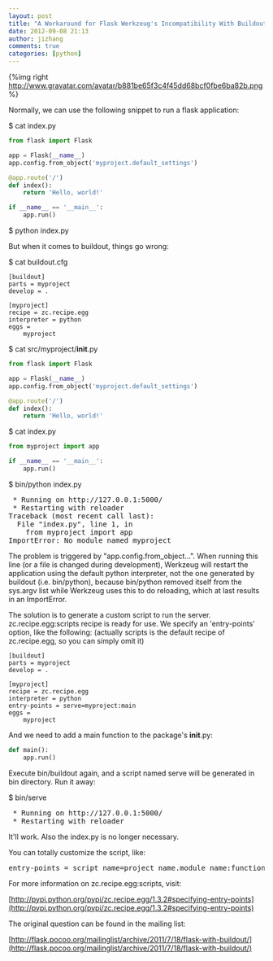 ```yaml
---
layout: post
title: "A Workaround for Flask Werkzeug's Incompatibility With Buildout"
date: 2012-09-08 21:13
author: jizhang
comments: true
categories: [python]
---
```


{%img right http://www.gravatar.com/avatar/b881be65f3c4f45dd68bcf0fbe6ba82b.png %}

Normally, we can use the following snippet to run a flask application:

$ cat index.py
```python
from flask import Flask

app = Flask(__name__)
app.config.from_object('myproject.default_settings')

@app.route('/')
def index():
    return 'Hello, world!'

if __name__ == '__main__':
    app.run()
```
$ python index.py

But when it comes to buildout, things go wrong:

$ cat buildout.cfg
```
[buildout]
parts = myproject
develop = .

[myproject]
recipe = zc.recipe.egg
interpreter = python
eggs =
    myproject
```
$ cat src/myproject/__init__.py
```python
from flask import Flask

app = Flask(__name__)
app.config.from_object('myproject.default_settings')

@app.route('/')
def index():
    return 'Hello, world!'
```
$ cat index.py
```python
from myproject import app

if __name__ == '__main__':
    app.run()
```
$ bin/python index.py
<pre>
 * Running on http://127.0.0.1:5000/
 * Restarting with reloader
Traceback (most recent call last):
  File "index.py", line 1, in <module>
    from myproject import app
ImportError: No module named myproject
</pre>

The problem is triggered by "app.config.from_object...". When running this line (or a file is changed during development), Werkzeug will restart the application using the default python interpreter, not the one generated by buildout (i.e. bin/python), because bin/python removed itself from the sys.argv list while Werkzeug uses this to do reloading, which at last results in an ImportError. 

The solution is to generate a custom script to run the server. zc.recipe.egg:scripts recipe is ready for use. We specify an 'entry-points' option, like the following:
(actually scripts is the default recipe of zc.recipe.egg, so you can simply omit it)

```
[buildout]
parts = myproject
develop = .

[myproject]
recipe = zc.recipe.egg
interpreter = python
entry-points = serve=myproject:main
eggs =
    myproject
```

And we need to add a main function to the package's __init__.py:

```python
def main():
    app.run()
```

Execute bin/buildout again, and a script named serve will be generated in bin directory. Run it away:

$ bin/serve
<pre>
 * Running on http://127.0.0.1:5000/
 * Restarting with reloader
</pre>

It'll work. Also the index.py is no longer necessary.

You can totally customize the script, like:
<pre>
entry-points = script_name=project_name.module_name:function_name
</pre>

For more information on zc.recipe.egg:scripts, visit:

[http://pypi.python.org/pypi/zc.recipe.egg/1.3.2#specifying-entry-points](http://pypi.python.org/pypi/zc.recipe.egg/1.3.2#specifying-entry-points)

The original question can be found in the mailing list:

[http://flask.pocoo.org/mailinglist/archive/2011/7/18/flask-with-buildout/](http://flask.pocoo.org/mailinglist/archive/2011/7/18/flask-with-buildout/)
